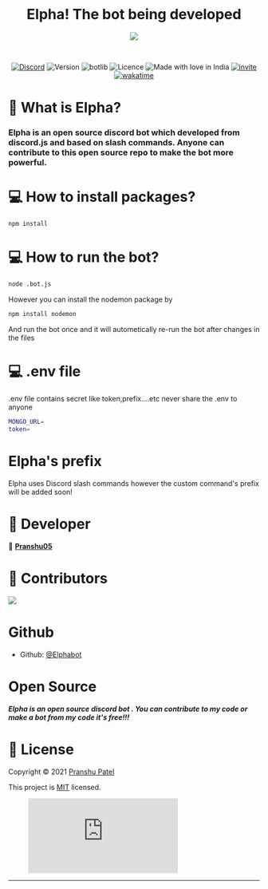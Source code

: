 <div align="center">
<br />
<h1>Elpha! The bot being developed</h1>
<p><img src = "https://raw.githubusercontent.com/pranshu05/Elpha/main/img/b.png"></p>
<br />
  
[![Discord](https://img.shields.io/discord/754381521854398595?color=white&label=DISCORD&logo=discord&style=for-the-badge)](https://discord.gg/CVyx9qyYPF)
![Version](https://img.shields.io/badge/version-1.2.0-green.svg?cacheSeconds=2592000&style=for-the-badge)
![botlib](https://img.shields.io/badge/powered_by-discord.js-blue?style=for-the-badge)
![Licence](https://img.shields.io/badge/license-MIT-orange?style=for-the-badge)
![Made with love in India](https://madewithlove.now.sh/in?colorB=%23ff5900&template=for-the-badge)
[![invite](https://img.shields.io/badge/INVITE-ELPHA-yellow?style=for-the-badge)](https://discord.com/oauth2/authorize?client_id=916613852362330133&permissions=8&scope=bot%20applications.commands)
[![wakatime](https://wakatime.com/badge/user/14b6ad0f-2425-4d08-bfba-1dab751e4e00/project/246067c5-64bd-4dc0-9d48-20aadfce18b8.svg?style=for-the-badge)](https://wakatime.com/badge/user/14b6ad0f-2425-4d08-bfba-1dab751e4e00/project/246067c5-64bd-4dc0-9d48-20aadfce18b8)
  
</div>

# 🤖 What is Elpha?

### Elpha is an open source discord bot which developed from discord.js and based on slash commands. Anyone can contribute to this open source repo to make the bot more powerful.

# 💻 How to install packages?
```sh
npm install
```
# 💻 How to run the bot?
```sh
node .bot.js
```
However you can install the nodemon package by
```sh
npm install nodemon
```
And run the bot once and it will autometically re-run the bot after changes in the files

# 💻 .env file
 
.env file contains secret like token,prefix....etc
never share the .env to anyone

```sh
MONGO_URL=
token=
```

# Elpha's prefix

Elpha uses Discord slash commands however the custom command's prefix will be added soon! 

# 👥 Developer

📜 [**Pranshu05**](https://github.com/pranshu05)

# 🤝 Contributors

<img src = "https://contrib.rocks/image?repo = pranshu05/elpha"/>

# Github

* Github: [@Elphabot](https://github.com/Elphabot)


# Open Source

***Elpha is an open source discord bot .
You can contribute to my code or make a bot from my code it's free!!!***

# 📝 License

Copyright © 2021 [Pranshu Patel](https://github.com/pranshu05)


This project is [MIT](https://opensource.org/licenses/MIT) licensed.


<figure><embed src="https://wakatime.com/share/@pranshu05/83417c75-32d8-4bad-9a51-ecc0845f319d.svg"></embed></figure>


***
